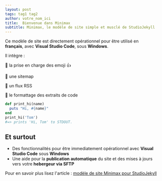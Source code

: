 ```yaml
---
layout: post
tags: tag1 tag2
author: votre_nom_ici
title:  Bienvenue dans Minimax
subtitle: Minimax, le modèle de site simple et musclé de StudioJekyll
---
```

Ce modèle de site est directement opérationnel pour être utilisé en **français**, avec **Visual Studio Code**, sous **Windows**.

Il intègre :

:large_blue_diamond: la prise en charge des emoji :+1:

:large_blue_diamond: une sitemap

:large_blue_diamond: un flux RSS

:large_blue_diamond: le formattage des extraits de code

```ruby
def print_hi(name)
  puts "Hi, #{name}"
end
print_hi('Tom')
#=> prints 'Hi, Tom' to STDOUT.
```

## Et surtout

* Des fonctionnalités pour être immediatement opérationnel avec **Visual Studio Code** sous **Windows**
* Une aide pour la **publication automatique** du site et des mises à jours vers votre **hebergeur via SFTP**

Pour en savoir plus lisez l'article : [modèle de site Minimax pour StudioJekyll](http://wiki.maggire.net/blogging-studio-jekyll/2017/06/22/modele-site-minimax-studiojekyll.html)
